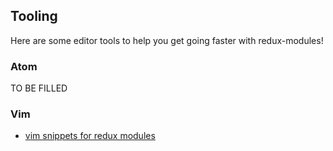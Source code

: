## Tooling
Here are some editor tools to help you get going faster with redux-modules!

### Atom
TO BE FILLED

### Vim
- [vim snippets for redux modules](https://github.com/michaelghinrichs/vim-redux-modules-snippets)

